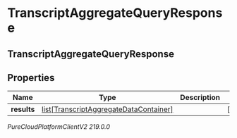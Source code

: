 # TranscriptAggregateQueryResponse

## TranscriptAggregateQueryResponse

## Properties

|Name | Type | Description | Notes|
|------------ | ------------- | ------------- | -------------|
| **results** | [list[TranscriptAggregateDataContainer]](TranscriptAggregateDataContainer) |  | [optional] |



_PureCloudPlatformClientV2 219.0.0_
